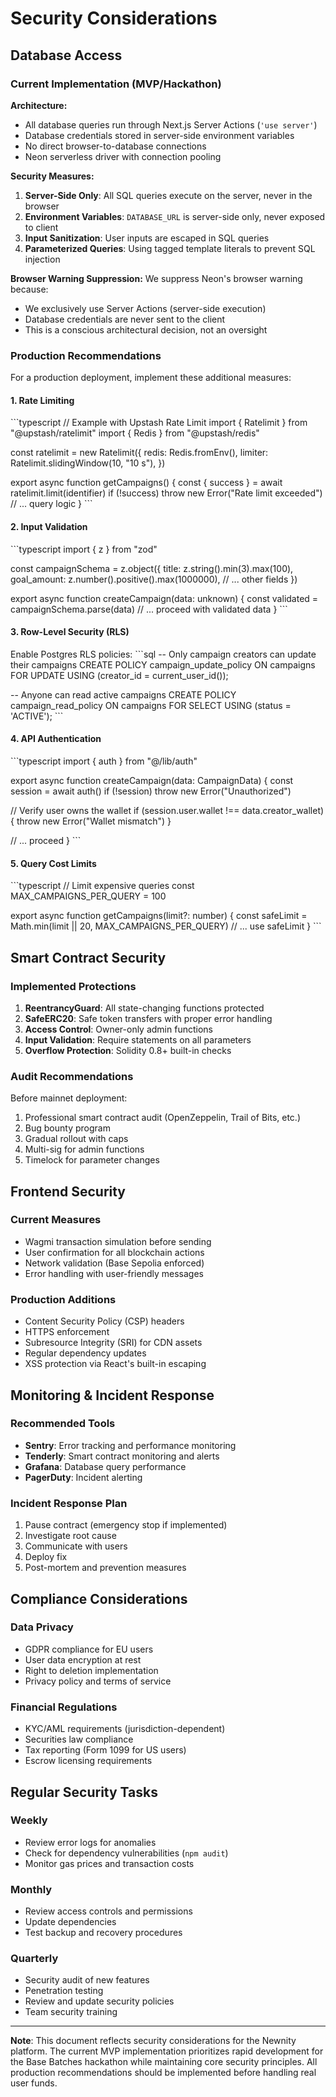 # Security Considerations

## Database Access

### Current Implementation (MVP/Hackathon)

**Architecture:**
- All database queries run through Next.js Server Actions (`'use server'`)
- Database credentials stored in server-side environment variables
- No direct browser-to-database connections
- Neon serverless driver with connection pooling

**Security Measures:**
1. **Server-Side Only**: All SQL queries execute on the server, never in the browser
2. **Environment Variables**: `DATABASE_URL` is server-side only, never exposed to client
3. **Input Sanitization**: User inputs are escaped in SQL queries
4. **Parameterized Queries**: Using tagged template literals to prevent SQL injection

**Browser Warning Suppression:**
We suppress Neon's browser warning because:
- We exclusively use Server Actions (server-side execution)
- Database credentials are never sent to the client
- This is a conscious architectural decision, not an oversight

### Production Recommendations

For a production deployment, implement these additional measures:

#### 1. Rate Limiting
\`\`\`typescript
// Example with Upstash Rate Limit
import { Ratelimit } from "@upstash/ratelimit"
import { Redis } from "@upstash/redis"

const ratelimit = new Ratelimit({
  redis: Redis.fromEnv(),
  limiter: Ratelimit.slidingWindow(10, "10 s"),
})

export async function getCampaigns() {
  const { success } = await ratelimit.limit(identifier)
  if (!success) throw new Error("Rate limit exceeded")
  // ... query logic
}
\`\`\`

#### 2. Input Validation
\`\`\`typescript
import { z } from "zod"

const campaignSchema = z.object({
  title: z.string().min(3).max(100),
  goal_amount: z.number().positive().max(1000000),
  // ... other fields
})

export async function createCampaign(data: unknown) {
  const validated = campaignSchema.parse(data)
  // ... proceed with validated data
}
\`\`\`

#### 3. Row-Level Security (RLS)
Enable Postgres RLS policies:
\`\`\`sql
-- Only campaign creators can update their campaigns
CREATE POLICY campaign_update_policy ON campaigns
  FOR UPDATE USING (creator_id = current_user_id());

-- Anyone can read active campaigns
CREATE POLICY campaign_read_policy ON campaigns
  FOR SELECT USING (status = 'ACTIVE');
\`\`\`

#### 4. API Authentication
\`\`\`typescript
import { auth } from "@/lib/auth"

export async function createCampaign(data: CampaignData) {
  const session = await auth()
  if (!session) throw new Error("Unauthorized")
  
  // Verify user owns the wallet
  if (session.user.wallet !== data.creator_wallet) {
    throw new Error("Wallet mismatch")
  }
  
  // ... proceed
}
\`\`\`

#### 5. Query Cost Limits
\`\`\`typescript
// Limit expensive queries
const MAX_CAMPAIGNS_PER_QUERY = 100

export async function getCampaigns(limit?: number) {
  const safeLimit = Math.min(limit || 20, MAX_CAMPAIGNS_PER_QUERY)
  // ... use safeLimit
}
\`\`\`

## Smart Contract Security

### Implemented Protections

1. **ReentrancyGuard**: All state-changing functions protected
2. **SafeERC20**: Safe token transfers with proper error handling
3. **Access Control**: Owner-only admin functions
4. **Input Validation**: Require statements on all parameters
5. **Overflow Protection**: Solidity 0.8+ built-in checks

### Audit Recommendations

Before mainnet deployment:
1. Professional smart contract audit (OpenZeppelin, Trail of Bits, etc.)
2. Bug bounty program
3. Gradual rollout with caps
4. Multi-sig for admin functions
5. Timelock for parameter changes

## Frontend Security

### Current Measures
- Wagmi transaction simulation before sending
- User confirmation for all blockchain actions
- Network validation (Base Sepolia enforced)
- Error handling with user-friendly messages

### Production Additions
- Content Security Policy (CSP) headers
- HTTPS enforcement
- Subresource Integrity (SRI) for CDN assets
- Regular dependency updates
- XSS protection via React's built-in escaping

## Monitoring & Incident Response

### Recommended Tools
- **Sentry**: Error tracking and performance monitoring
- **Tenderly**: Smart contract monitoring and alerts
- **Grafana**: Database query performance
- **PagerDuty**: Incident alerting

### Incident Response Plan
1. Pause contract (emergency stop if implemented)
2. Investigate root cause
3. Communicate with users
4. Deploy fix
5. Post-mortem and prevention measures

## Compliance Considerations

### Data Privacy
- GDPR compliance for EU users
- User data encryption at rest
- Right to deletion implementation
- Privacy policy and terms of service

### Financial Regulations
- KYC/AML requirements (jurisdiction-dependent)
- Securities law compliance
- Tax reporting (Form 1099 for US users)
- Escrow licensing requirements

## Regular Security Tasks

### Weekly
- Review error logs for anomalies
- Check for dependency vulnerabilities (`npm audit`)
- Monitor gas prices and transaction costs

### Monthly
- Review access controls and permissions
- Update dependencies
- Test backup and recovery procedures

### Quarterly
- Security audit of new features
- Penetration testing
- Review and update security policies
- Team security training

---

**Note**: This document reflects security considerations for the Newnity platform. The current MVP implementation prioritizes rapid development for the Base Batches hackathon while maintaining core security principles. All production recommendations should be implemented before handling real user funds.
